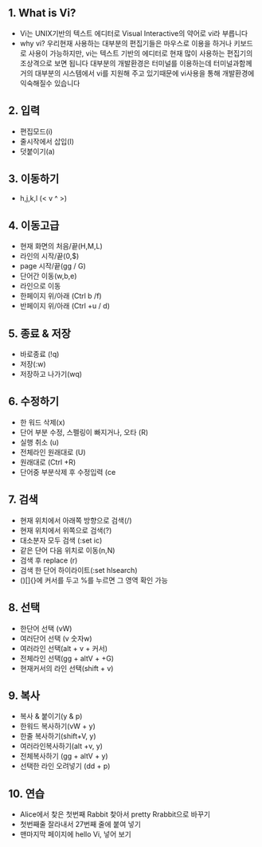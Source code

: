## 1. What is Vi?
- Vi는 UNIX기반의 텍스트 에디터로 Visual Interactive의 약어로 vi라 부릅니다
- why vi?
우리현재 사용하는 대부분의 편집기들은 마우스로 이용을 하거나 키보드로 사용이 가능하지만, vi는 텍스트 기반의 에디터로 현재 많이 사용하는 편집기의 조상격으로 보면 됩니다
대부분의 개발환경은 터미널를 이용하는데 터미널과함께 거의 대부분의 시스템에서 vi를 지원해 주고 있기때문에 vi사용을 통해 개발환경에 익숙해질수 있습니다  

## 2. 입력
- 편집모드(i)
- 줄시작에서 삽입(I)
- 덧붙이기(a) 

## 3. 이동하기
- h,j,k,l (< v ^ >)

## 4. 이동고급
- 현재 화면의 처음/끝(H,M,L)
- 라인의 시작/끝(0,$)
- page 시작/끝(gg / G)
- 단어간 이동(w,b,e)
- 라인으로 이동
- 한페이지 위/아래 (Ctrl b /f)
- 반페이지 위/아래 (Ctrl +u / d)

## 5. 종료 & 저장
- 바로종료 (!q)
- 저장(:w)
- 저장하고 나가기(wq)


## 6. 수정하기
- 한 워드 삭제(x)
- 단어 부분 수정, 스펠링이 빠지거나, 오타 (R)
- 실행 취소 (u)
- 전체라인 원래대로 (U)
- 원래대로 (Ctrl +R)
- 단어중 부분삭제 후 수정입력 (ce


## 7. 검색
- 현재 위치에서 아래쪽 방향으로 검색(/)
- 현재 위치에서 위쪽으로 검색(?)
- 대소분자 모두 검색 (:set ic) 
- 같은 단어 다음 위치로 이동(n,N) 
- 검색 후 replace (r) 
- 검색 한 단어 하이라이트(:set hlsearch) 
- ()[]{}에 커서를 두고 %를 누르면 그 영역 확인 가능  

## 8. 선택
- 한단어 선택 (vW)
- 여러단어 선택 (v 숫자w)
- 여러라인 선택(alt + v + 커서)
- 전체라인 선택(gg + altV + +G)
- 현재커서의 라인 선택(shift + v)


## 9. 복사
- 복사 & 붙이기(y & p)
- 한워드 복사하기(vW + y)
- 한줄 복사하기(shift+V, y)
- 여러라인복사하기(alt +v, y)
- 전체복사하기 (gg + altV + y)
- 선택한 라인 오려넣기 (dd + p)

## 10. 연습
- Alice에서 찾은 첫번째 Rabbit 찾아서 pretty Rrabbit으로 바꾸기
- 첫번째줄 잘라내서 27번째 줄에 붙여 넣기 
- 맨마지막 페이지에 hello Vi, 넣어 보기 

